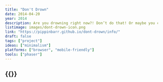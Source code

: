 ```yaml
---
title: "Don't Drown"
date: 2014-04-20
year: 2014
description: Are you drowning right now?! Don’t do that! Or maybe you could just let yourself go! Slip beneath the waves! But no! Life is a struggle! You’ve just got to want it enough!
listimage: images/dont-drown-icon.png
link: "https://pippinbarr.github.io/dont-drown/info/"
draft: false
tags: ["project"]
ideas: ["minimalism"]
platforms: ["browser", "mobile-friendly"]
tools: ["phaser"]
---
```


## {{<param title >}}
